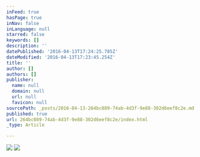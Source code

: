 ```yaml
---
inFeed: true
hasPage: true
inNav: false
inLanguage: null
starred: false
keywords: []
description: ''
datePublished: '2016-04-13T17:24:25.785Z'
dateModified: '2016-04-13T17:23:45.254Z'
title: ''
author: []
authors: []
publisher:
  name: null
  domain: null
  url: null
  favicon: null
sourcePath: _posts/2016-04-13-264bc089-74ab-4d3f-9e88-302d6eef8c2e.md
published: true
url: 264bc089-74ab-4d3f-9e88-302d6eef8c2e/index.html
_type: Article

---
```

![](https://the-grid-user-content.s3-us-west-2.amazonaws.com/7e2c79a7-267a-4f9b-b850-446a523c27e6.jpg)
![](https://the-grid-user-content.s3-us-west-2.amazonaws.com/511a98c3-1ed1-4f1f-9b2c-417f18664b49.jpg)
